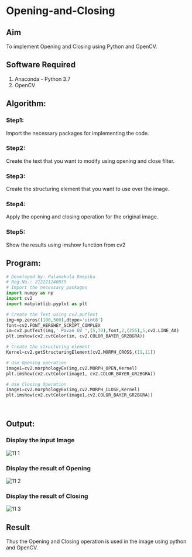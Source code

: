 # Opening-and-Closing

## Aim
To implement Opening and Closing using Python and OpenCV.

## Software Required
1. Anaconda - Python 3.7
2. OpenCV
## Algorithm:
### Step1:
Import the necessary packages for implementing the code.

### Step2:
Create the text that you want to modify using opening and close filter.

### Step3:
Create the structuring element that you want to use over the image.

### Step4:
Apply the opening and closing operation for the original image.

### Step5:
Show the results using imshow function from cv2
 
## Program:

``` Python
# Developed by: Palamakula Deepika
# Reg.No.: 212221240035
# Import the necessary packages
import numpy as np
import cv2
import matplotlib.pyplot as plt

# Create the Text using cv2.putText
img=np.zeros((100,500),dtype='uint8')
font=cv2.FONT_HERSHEY_SCRIPT_COMPLEX
im=cv2.putText(img,' Pavan GV ',(5,70),font,2,(255),5,cv2.LINE_AA)
plt.imshow(cv2.cvtColor(im, cv2.COLOR_BAYER_GR2BGRA))

# Create the structuring element
Kernel=cv2.getStructuringElement(cv2.MORPH_CROSS,(11,11))

# Use Opening operation
image1=cv2.morphologyEx(img,cv2.MORPH_OPEN,Kernel)
plt.imshow(cv2.cvtColor(image1, cv2.COLOR_BAYER_GR2BGRA))

# Use Closing Operation
image1=cv2.morphologyEx(img,cv2.MORPH_CLOSE,Kernel)
plt.imshow(cv2.cvtColor(image1,cv2.COLOR_BAYER_GR2BGRA))




```
## Output:

### Display the input Image
![11 1](https://user-images.githubusercontent.com/94154679/174125659-84350ec9-a8ad-4f9e-ad51-80cfcaafd02a.png)

### Display the result of Opening
![11 2](https://user-images.githubusercontent.com/94154679/174125726-76849555-f761-4b3b-bf1d-3a6d02a7f9dd.png)

### Display the result of Closing
![11 3](https://user-images.githubusercontent.com/94154679/174125816-2904fa8f-f515-497b-afc4-86f197418e8b.png)


## Result
Thus the Opening and Closing operation is used in the image using python and OpenCV.
